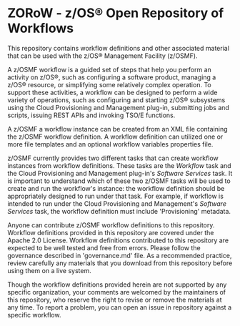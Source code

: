 # ZORoW - z/OS® Open Repository of Workflows
This repository contains workflow definitions and other associated material that can be used with the z/OS® Management Facility (z/OSMF).

A z/OSMF workflow is a guided set of steps that help you perform an activity on z/OS®, such as configuring a software product, managing a z/OS® resource, or simplifying some relatively complex operation. To support these activities, a workflow can be designed to perform a wide variety of operations, such as configuring and starting z/OS® subsystems using the Cloud Provisioning and Management plug-in, submitting jobs and scripts, issuing REST APIs and invoking TSO/E functions.

A z/OSMF a workflow instance can be created from an XML file containing the z/OSMF workflow definition.  A workflow definition can utilized one or more file templates and an optional workflow variables properties file.

z/OSMF currently provides two different tasks that can create workflow instances from workflow definitions. These tasks are the *Workflow* task and the Cloud Provisioning and Management plug-in's *Software Services* task. It is important to understand which of these two z/OSMF tasks will be used to create and run the workflow's instance: the workflow definition should be appropriately designed to run under that task. For example, if workflow is intended to run under the Cloud Provisioning and Management's *Software Services* task, the workflow definition must include 'Provisioning' metadata.

Anyone can contribute z/OSMF workflow definitions to this repository. Workflow definitions provided in this repository are covered under the Apache 2.0 License. Workflow definitions contributed to this repository are expected to be well tested and free from errors. Please follow the governance described in 'governance.md' file. As a recommended practice, review carefully any materials that you download from this repository before using them on a live system.

Though the workflow definitions provided herein are not supported by any specific organization, your comments are welcomed by the maintainers of this repository, who reserve the right to revise or remove the materials at any time. To report a problem, you can open an issue in repository against a specific workflow.
